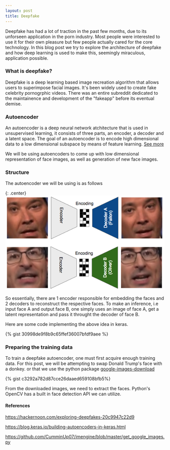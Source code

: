 ```yaml
---
layout: post
title: Deepfake
---
```


Deepfake has had a lot of traction in the past few months, due to its unforseen application in the porn industry. Most people were interested to use it for their own pleasure but few people actually cared for the core technology. In this blog post we try to explore the architecture of deepfake and how deep learning is used to make this, seemingly miraculous, application possible.

### What is deepfake?
Deepfake is a deep learning based image recreation algorithm that allows users to superimpose facial images. It's been widely used to create fake celebrity pornogrphic videos. There was an entire subreddit dedicated to the maintainence and development of the "fakeapp" before its eventual demise. 

### Autoencoder
An autoencoder is a deep neural network atchitecture that is used in unsupervised learning, it consists of three parts, an encoder, a decoder and a latent space. The goal of an autoencoder is to encode high dimensional data to a low dimensional subspace by means of feature learning. [See more](/autoencoder)

We will be using autoencoders to come up with low dimensional representation of face images, as well as generation of new face images.

### Structure 

The autoencoder we will be using is as follows

{: .center}
![structure](/images/oliver_falon.png)

So essentially, there are 1 encoder responsible for embedding the faces and 2 decoders to reconstruct the respective faces. To make an inference, i.e input face A and output face B, one simply uses an image of face A, get a latent representation and pass it throught the decoder of face B. 

Here are some code implementing the above idea in keras.

{% gist 30998de9f8b9c65ffef36007bfdf9aee %}


### Preparing the training data

To train a deepfake autoencoder, one must first acquire enough training data. For this post, we will be attempting to swap Donald Trump's face with a donkey. or that we use the python package [google-images-download](https://github.com/hardikvasa/google-images-download)

{% gist c3292a782d87cce26daaed659108bfb5%}

From the downloaded images, we need to extract the faces. Python's OpenCV has a built in face detection API we can utilize.


#### References
https://hackernoon.com/exploring-deepfakes-20c9947c22d9

https://blog.keras.io/building-autoencoders-in-keras.html

https://github.com/CumminUp07/imengine/blob/master/get_google_images.py